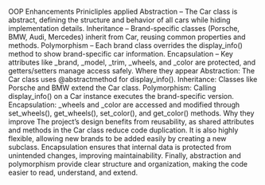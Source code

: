 OOP Enhancements
Prinicliples applied
Abstraction – The Car class is abstract, defining the structure and behavior of all cars while hiding implementation details.
Inheritance – Brand-specific classes (Porsche, BMW, Audi, Mercedes) inherit from Car, reusing common properties and methods.
Polymorphism – Each brand class overrides the display_info() method to show brand-specific car information.
Encapsulation – Key attributes like _brand, _model, _trim, _wheels, and _color are protected, and getters/setters manage access safely.
Where they appear
Abstraction: The Car class uses @abstractmethod for display_info().
Inheritance: Classes like Porsche and BMW extend the Car class.
Polymorphism: Calling display_info() on a Car instance executes the brand-specific version.
Encapsulation: _wheels and _color are accessed and modified through set_wheels(), get_wheels(), set_color(), and get_color() methods.
Why they improve
The project’s design benefits from reusability, as shared attributes and methods in the Car class reduce code duplication. It is also highly flexible, allowing new brands to be added easily by creating a new subclass. Encapsulation ensures that internal data is protected from unintended changes, improving maintainability. Finally, abstraction and polymorphism provide clear structure and organization, making the code easier to read, understand, and extend.

